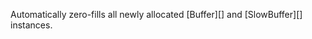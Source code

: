 <!-- YAML
added: v6.0.0
-->

Automatically zero-fills all newly allocated [Buffer][] and [SlowBuffer][]
instances.


